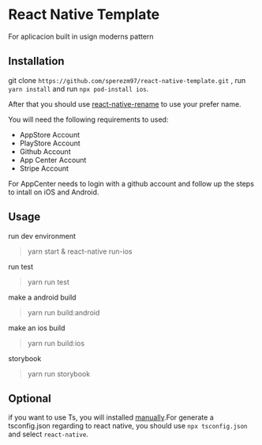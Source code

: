 # React Native Template 
For aplicacion built in usign moderns pattern

## Installation

git clone `https://github.com/sperezm97/react-native-template.git` , run `yarn install` and run `npx pod-install ios`. 

After that you should use  [react-native-rename](https://github.com/mayconmesquita/react-native-rename-next) to use your prefer name.

You will need the following requirements to used: 
- AppStore Account
- PlayStore Account
- Github Account
- App Center Account
- Stripe Account

For AppCenter needs to login with a github account and follow up the steps to intall on iOS and Android. 

## Usage

run dev environment
 > yarn start & react-native run-ios

run test
> yarn run test

make a android build
> yarn run build:android

make an ios build
> yarn run build:ios

storybook
> yarn run storybook

## Optional

if you want to use Ts, you will installed [manually](https://reactnative.dev/docs/typescript).For generate a tsconfig.json regarding to react native, you should use `npx tsconfig.json` and select `react-native`.
